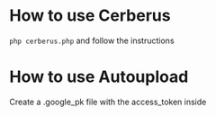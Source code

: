 # How to use Cerberus
`php cerberus.php` and follow the instructions

# How to use Autoupload
Create a .google_pk file with the access_token inside
